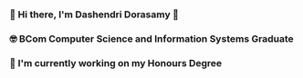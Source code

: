 ### 👋 Hi there, I'm Dashendri Dorasamy 🐣
### 🤓 BCom Computer Science and Information Systems Graduate
### 🌱 I'm currently working on my Honours Degree


<!--
**DashendriD/DashendriD** is a ✨ _special_ ✨ repository because its `README.md` (this file) appears on your GitHub profile.

Here are some ideas to get you started:

- 🔭 I’m currently working on ...
- 🌱 I’m currently learning ...
- 👯 I’m looking to collaborate on ...
- 🤔 I’m looking for help with ...
- 💬 Ask me about ...
- 📫 How to reach me: ...
- 😄 Pronouns: ...
- ⚡ Fun fact: ...
-->
